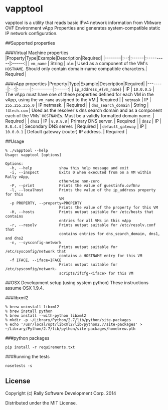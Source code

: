 vapptool
========
vapptool is a utility that reads basic IPv4 network information from VMware OVF
Environment vApp Properties and generates system-compatible static IP network
configuration.

##Supported properties

###Virtual Machine properties
|Property|Type|Example|Description|Required|
|--------|:--:|:------|:----------|:------:|
| `vm_name` | String | `alm` | Used as a component of the VM's `HOSTNAME`.  Should only contain domain-name compatible characters.| Required |

###vApp properties
|Property|Type|Example|Description|Required|
|--------|:--:|:------|:----------|:------:|
| `ip_address_#{vm_name}` | IP | `10.0.0.5` | The vApp must have one of these properties defined for each VM in the vApp, using the `vm_name` assigned to the VM.| Required |
| `netmask` | IP | `255.255.255.0` | IP netmask. | Required |
| `dns_search_domain` | String | `f4tech.com` | Used as the resolver's dns search domain and as a component each of the VMs' `HOSTNAME`s. Must be a validly formatted domain name. | Required |
| `dns1` | IP | `8.8.8.8` | Primary DNS server. | Required |
| `dns2` | IP | `8.8.4.4` | Secondary DNS server. | Required |
| `default_gateway` | IP | `10.0.0.1` | Default gateway (router) IP address. | Required |

##Usage
```shell
% ./vapptool --help
Usage: vapptool [options]

Options:
  -h, --help            show this help message and exit
  -i, --inspect         Exits 0 when executed from on a VM within Rally vApp,
                        otherwise non-zero
  -P, --print           Prints the value of guestinfo.ovfEnv
  -l, --localhost       Prints the value of the ip_address property for this
                        VM
  -p PROPERTY, --property=PROPERTY
                        Prints the value of the property for this VM
  -H, --hosts           Prints output suitable for /etc/hosts that contains
                        entries for all VMs in this vApp
  -r, --resolv          Prints output suitable for /etc/resolv.conf that
                        contains entries for dns_search_domain, dns1, and dns2
  -n, --sysconfig-network
                        Prints output suitable for /etc/sysconfig/network that
                        contains a HOSTNAME entry for this VM
  -f IFACE, --iface=IFACE
                        Prints output suitable for /etc/sysconfig/network-
                        scripts/ifcfg-<iface> for this VM
```

##OSX Development setup (using system python)
These instructions assume OSX 1.9.4.

###libxml2
```shell
% brew uninstall libxml2
% brew install python
% brew install --with-python libxml2
% mkdir -p ~/Library/Python/2.7/lib/python/site-packages
% echo '/usr/local/opt/libxml2/lib/python2.7/site-packages' > ~/Library/Python/2.7/lib/python/site-packages/homebrew.pth
```

###python packages
```shell
pip install -r requirements.txt
```

###Running the tests
```shell
nosetests -s
```

## License
Copyright (c) Rally Software Development Corp. 2014

Distributed under the MIT License.